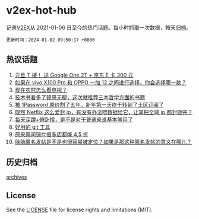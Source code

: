 # v2ex-hot-hub

 记录[V2EX](https://www.v2ex.com/)从 2021-01-06 日至今的热门话题。每小时抓取一次数据，按天[归档](archives)。

`更新时间：2024-01-02 09:50:17 +0800`

## 热议话题

1. [元旦 T 楼！ 送 Google One 2T + 京东 E 卡 300 元](https://www.v2ex.com/t/1004976)
1. [如果在 vivo X100 Pro 和 OPPO 一加 12 之间进行选择，你会选择哪一款？](https://www.v2ex.com/t/1004916)
1. [现在农村怎么看电视？](https://www.v2ex.com/t/1005009)
1. [技术书看多了顿感无聊，这次就推荐三本哲学方面的书籍](https://www.v2ex.com/t/1004923)
1. [被 1Password 原价割了五年，新年第一天终于转到了土区订阅了](https://www.v2ex.com/t/1004913)
1. [既然 Netflix 这么爱封 ip，有没有办法喂数据给它，让其把全球 ip 都封锁完？](https://www.v2ex.com/t/1004905)
1. [每天深蹲+俯卧撑，是不是对于普通来说基本够用了](https://www.v2ex.com/t/1004978)
1. [好用的 git 工具](https://www.v2ex.com/t/1005026)
1. [原来蔡司镜片很多店都能 4,5 折](https://www.v2ex.com/t/1004950)
1. [脉脉匿名发帖是不是也很容易被定位？如果是那这种匿名发帖的意义在哪儿？](https://www.v2ex.com/t/1004980)

## 历史归档

[archives](archives)

## License

See the [LICENSE](LICENSE) file for license rights and limitations (MIT).
